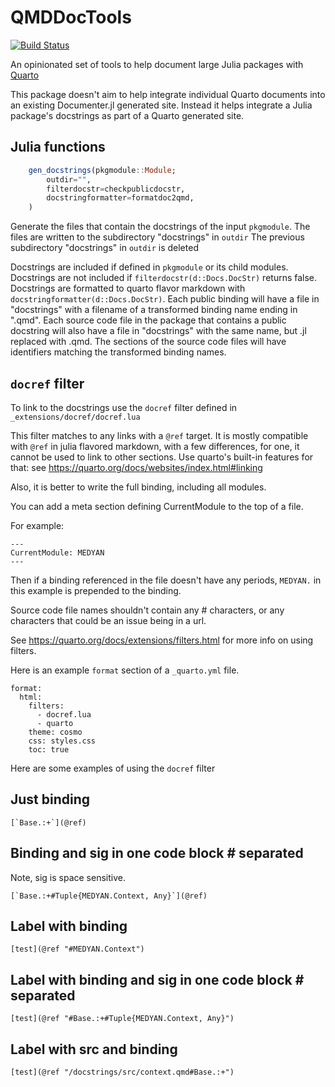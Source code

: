 # QMDDocTools

[![Build Status](https://github.com/medyan-dev/QMDDocTools.jl/workflows/CI/badge.svg)](https://github.com/medyan-dev/QMDDocTools.jl/actions)

An opinionated set of tools to help document large Julia packages with [Quarto](https://quarto.org/)

This package doesn't aim to help integrate individual Quarto documents into an existing Documenter.jl generated site. 
Instead it helps integrate a Julia package's docstrings as part of a Quarto generated site.

## Julia functions

```julia
    gen_docstrings(pkgmodule::Module;
        outdir="",
        filterdocstr=checkpublicdocstr,
        docstringformatter=formatdoc2qmd,
    )
```

Generate the files that contain the docstrings of the input `pkgmodule`.
The files are written to the subdirectory "docstrings" in `outdir`
The previous subdirectory "docstrings" in `outdir` is deleted

Docstrings are included if defined in `pkgmodule` or its child modules.
Docstrings are not included if `filterdocstr(d::Docs.DocStr)` returns false.
Docstrings are formatted to quarto flavor markdown with `docstringformatter(d::Docs.DocStr)`.
Each public binding will have a file in "docstrings" with a filename of a transformed binding name ending in ".qmd".
Each source code file in the package that contains a public docstring will also have a file in "docstrings"
with the same name, but .jl replaced with .qmd.
The sections of the source code files will have identifiers matching the transformed binding names.

## `docref` filter

To link to the docstrings use the `docref` filter defined in `_extensions/docref/docref.lua`

This filter matches to any links with a `@ref` target. It is mostly compatible with `@ref` in julia flavored markdown, with a few differences, for one, it cannot be used to link to other sections. Use quarto's built-in features for that: see <https://quarto.org/docs/websites/index.html#linking>

Also, it is better to write the full binding, including all modules.

You can add a meta section defining CurrentModule to the top of a file.

For example:

```
---
CurrentModule: MEDYAN
---
```

Then if a binding referenced in the file doesn't have any periods, `MEDYAN.` in this example is prepended to the binding.

Source code file names shouldn't contain any # characters, or any characters that could be an issue being in a url.

See <https://quarto.org/docs/extensions/filters.html> for more info on using filters.

Here is an example `format` section of a `_quarto.yml` file.

```
format:
  html:
    filters:
      - docref.lua
      - quarto
    theme: cosmo
    css: styles.css
    toc: true
```

Here are some examples of using the `docref` filter


## Just binding

``[`Base.:+`](@ref)``

## Binding and sig in one code block # separated

Note, sig is space sensitive.

``[`Base.:+#Tuple{MEDYAN.Context, Any}`](@ref)``

## Label with binding

``[test](@ref "#MEDYAN.Context")``

## Label with binding and sig in one code block # separated

``[test](@ref "#Base.:+#Tuple{MEDYAN.Context, Any}")``

## Label with src and binding

``[test](@ref "/docstrings/src/context.qmd#Base.:+")``
